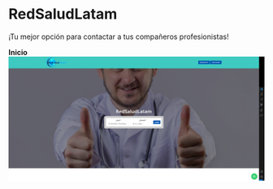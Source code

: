 # RedSaludLatam
¡Tu mejor opción para contactar a tus compañeros profesionistas!
<p align="left">
  <strong>Inicio</strong>
  <br/>
  <img src="./assets/Inicio.jpg"/>
</p>
